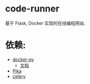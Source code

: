 # code-runner
基于 Flask, Docker 实现的在线编程网站.


# 依赖:

- [docker-py](https://github.com/docker/docker-py)
    - [文档](https://docker-py.readthedocs.io/en/stable/)
- [Pika](https://github.com/pika/pika)
- [celery](https://github.com/celery/celery)








